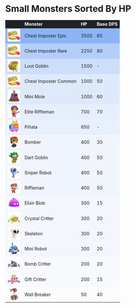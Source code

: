 # Small Monsters Sorted By HP

<style>
    .heatMapMS {
        width: 100%;
        text-align: left;
    }
    .heatMapMS th {
        word-wrap: break-word;
        text-align: left;
        color: white;
        background: #202127;
    }
    .heatMapMS tr:nth-child(1) { background: rgba(66, 133, 244, 0.60); }
    .heatMapMS tr:nth-child(2) { background: rgba(66, 133, 244, 0.39); }
    .heatMapMS tr:nth-child(3) { background: rgba(66, 133, 244, 0.26); }
    .heatMapMS tr:nth-child(4) { background: rgba(66, 133, 244, 0.17); }
    .heatMapMS tr:nth-child(5) { background: rgba(66, 133, 244, 0.17); }
    .heatMapMS tr:nth-child(6) { background: rgba(66, 133, 244, 0.12); }
    .heatMapMS tr:nth-child(7) { background: rgba(66, 133, 244, 0.11); }
    .heatMapMS tr:nth-child(8) { background: rgba(66, 133, 244, 0.07); }
    .heatMapMS tr:nth-child(9) { background: rgba(66, 133, 244, 0.07); }
    .heatMapMS tr:nth-child(10) { background: rgba(66, 133, 244, 0.07); }
    .heatMapMS tr:nth-child(11) { background: rgba(66, 133, 244, 0.07); }
    .heatMapMS tr:nth-child(12) { background: rgba(66, 133, 244, 0.05); }
    .heatMapMS tr:nth-child(13) { background: rgba(66, 133, 244, 0.05); }
    .heatMapMS tr:nth-child(14) { background: rgba(66, 133, 244, 0.05); }
    .heatMapMS tr:nth-child(15) { background: rgba(66, 133, 244, 0.05); }
    .heatMapMS tr:nth-child(16) { background: rgba(66, 133, 244, 0.03); }
    .heatMapMS tr:nth-child(17) { background: rgba(66, 133, 244, 0.03); }
    .heatMapMS tr:nth-child(18) { background: rgba(66, 133, 244, 0.01); }
</style>

<div class="heatMapMS">

|   | Monster | HP | Base DPS | 
| -- | -- | -- | -- |
| <img src="../assets/sb_enemies_1_chest-imposter-epic.png"  width="40" height="40" /> | Chest Imposter Epic | 3500 | 65 |
| <img src="../assets/sb_enemies_1_chest-imposter-rare.png"  width="40" height="40" /> | Chest Imposter Rare | 2250 | 80 |
| <img src="../assets/sb_enemies_1_loot-goblin.png"  width="40" height="40" /> | Loot Goblin | 1500 | - |
| <img src="../assets/sb_enemies_1_chest-imposter-common.png"  width="40" height="40" /> | Chest Imposter Common | 1000 | 50 |
| <img src="../assets/sb_enemies_1_mini-mole.png"  width="40" height="40" /> | Mini Mole | 1000 | 60 |
| <img src="../assets/sb_enemies_1_elite-rifleman.png"  width="40" height="40" /> | Elite Riffleman | 700 | 70 |
| <img src="../assets/sb_enemies_1_pinata.png"  width="40" height="40" /> | Piñata | 650 | - |
| <img src="../assets/sb_enemies_1_bomber.png"  width="40" height="40" /> | Bomber | 400 | 30 |
| <img src="../assets/sb_enemies_1_dart-goblin.png"  width="40" height="40" /> | Dart Goblin | 400 | 50 |
| <img src="../assets/sb_enemies_1_sniper-robot.png"  width="40" height="40" /> | Sniper Robot | 400 | 50 |
| <img src="../assets/sb_enemies_1_riffleman.png"  width="40" height="40" /> | Riffleman | 400 | 50 |
| <img src="../assets/sb_enemies_1_elixir-blob.png"  width="40" height="40" /> | Elixir Blob | 300 | 15 |
| <img src="../assets/sb_enemies_1_crystal-critter.png"  width="40" height="40" /> | Crystal Critter | 300 | 20 |
| <img src="../assets/sb_enemies_1_skeleton.png"  width="40" height="40" /> | Skeleton | 300 | 20 |
| <img src="../assets/sb_enemies_1_tiny-robot.png"  width="40" height="40" /> | Mini Robot | 300 | 20 |
| <img src="../assets/sb_enemies_1_bomb-critter.png"  width="40" height="40" /> | Bomb Critter | 200 | 20 |
| <img src="../assets/sb_enemies_1_gift-critter.png"  width="40" height="40" /> | Gift Critter | 200 | 15 |
| <img src="../assets/sb_enemies_1_wall-breaker.png"  width="40" height="40" /> | Wall Breaker | 50 | 40 |

</div>

